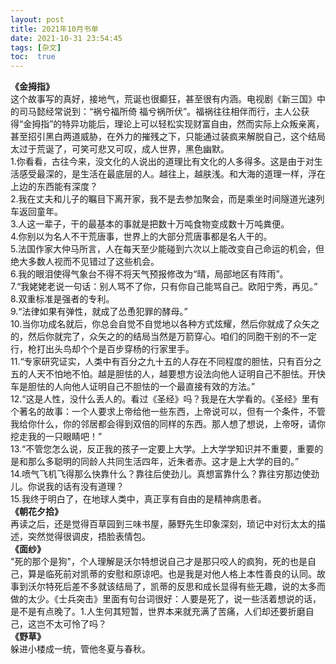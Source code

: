 ```yaml
---
layout: post
title: 2021年10月书单
date: 2021-10-31 23:54:45
tags: [杂文]
toc:  true
---
```


**《金拇指》**  
这个故事写的真好，接地气，荒诞也很癫狂，甚至很有内涵。电视剧《新三国》中的司马懿经常说到：“祸兮福所倚 福兮祸所伏”。福祸往往相伴而行，主人公获得“金拇指”的特异功能后，理论上可以轻松实现财富自由，然而实际上众叛亲离，甚至招引黑白两道威胁，在外力的摧残之下，只能通过装疯来解脱自己，这个结局太过于荒诞了，可笑可悲又可叹，成人世界，黑色幽默。  
1.你看看，古往今来，没文化的人说出的道理比有文化的人多得多。这是由于对生活感受最深的，是生活在最底层的人。越往上，越肤浅。和大海的道理一样，浮在上边的东西能有深度？  
2.我在丈夫和儿子的瞩目下离开家，我不是去参加聚会，而是乘坐时间隧道光速列车返回童年。  
3.人这一辈子，干的最基本的事就是把数十万吨食物变成数十万吨粪便。  
4.你别以为名人不干荒唐事，世界上的大部分荒唐事都是名人干的。  
5.法国作家大仲马所言，人在每天至少能碰到六次以上能改变自己命运的机会，但绝大多数人视而不见错过了这些机会。  
6.我的眼泪使得气象台不得不将天气预报修改为“晴，局部地区有阵雨”。  
7.“我姥姥老说一句话：别人骂不了你，只有你自己能骂自己。欧阳宁秀，再见。”  
8.双重标准是强者的专利。  
9.“法律如果有弹性，就成了怂恿犯罪的酵母。”  
10.当你功成名就后，你总会自觉不自觉地以各种方式炫耀，然后你就成了众矢之的，然后你就完了，众矢之的的结局当然是万箭穿心。咱们的同胞干别的不一定行，枪打出头鸟却个个是百步穿杨的行家里手。  
11.“专家研究证实，人类中有百分之九十五的人存在不同程度的胆怯，只有百分之五的人天不怕地不怕。越是胆怯的人，越要想方设法向他人证明自己不胆怯。开快车是胆怯的人向他人证明自己不胆怯的一个最直接有效的方法。”  
12.“这是人性，没什么丢人的。看过《圣经》吗？我是在大学看的。《圣经》里有个著名的故事：一个人要求上帝给他一些东西，上帝说可以，但有一个条件，不管我给你什么，你的邻居都会得到双倍的同样的东西。那人想了想说，上帝呀，请你挖走我的一只眼睛吧！”  
13.“不管您怎么说，反正我的孩子一定要上大学。上大学学知识并不重要，重要的是和那么多聪明的同龄人共同生活四年，近朱者赤。这才是上大学的目的。”  
14.喷气飞机飞得那么快靠什么？靠往后使劲儿。真想富靠什么？靠往穷那边使劲儿。你说我的话有没有道理？  
15.我终于明白了，在地球人类中，真正享有自由的是精神病患者。  
**《朝花夕拾》**  
再读之后，还是觉得百草园到三味书屋，藤野先生印象深刻，琐记中对衍太太的描述，突然觉得很调皮，捂脸表情包。  
**《面纱》**  
"死的那个是狗"，个人理解是沃尔特想说自己才是那只咬人的疯狗，死的也是自己，算是临死前对凯蒂的安慰和原谅吧。也是我是对他人格上本性善良的认同。故事到沃尔特死后差不多就该结局了，凯蒂的反思和成长显得有些无趣，说的太多而做的太少。《士兵突击》里面有句台词很好：人要是死了，说一些活着想说的话，是不是有点晚了。1.人生何其短暂，世界本来就充满了苦痛，人们却还要折磨自己，这岂不太可怜了吗？  
**《野草》**  
躲进小楼成一统，管他冬夏与春秋。  
